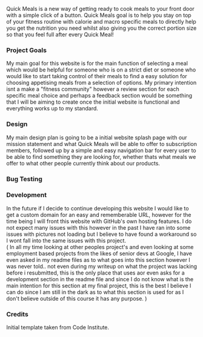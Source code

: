 Quick Meals is a new way of getting ready to cook meals to your front door with a simple click of a button. Quick Meals goal is to help you stay on top of your fitness routine with calorie and macro specific meals to directly help you get the nutrition you need whilst also giving you the correct portion size so that you feel full after every Quick Meal!


### Project Goals
My main goal for this website is for the main function of selecting a meal which would be helpful for someone who is on a strict diet or someone who would like to start taking control of their meals to find a easy solution for choosing appetising meals from a selection of options. My primary intention isnt a make a "fitness community" however a review section for each specific meal choice and perhaps a feedback section would be something that I will be aiming to create once the initial website is functional and everything works up to my standard.

### Design
My main design plan is going to be a initial website splash page with our mission statement and what Quick Meals will be able to offer to subscription members, followed up by a simple and easy navigation bar for every user to be able to find something they are looking for, whether thats what meals we offer to what other people currently think about our products.


### Bug Testing

### Development
In the future if I decide to continue developing this website I would like to get a custom domain for an easy and rememberable URL, however for the time being I will front this website with GitHub's own hosting features. I do not expect many issues with this however in the past I have ran into some issues with pictures not loading but I believe to have found a workaround so I wont fall into the same issues with this project. <br>
( In all my time looking at other peoples project's and even looking at some employment based projects from the likes of senior devs at Google, I have even asked in my readme files as to what goes into this section however I was never told.. not even during my writeup on what the project was lacking before i resubmitted, this is the only place that uses aor even asks for a development section in the readme file and since I do not know what is the main intention for this section at my final project, this is the best I believe I can do since I am still in the dark as to what this section is used for as I don't believe outside of this course it has any purpose. )

### Credits
Initial template taken from Code Institute.
